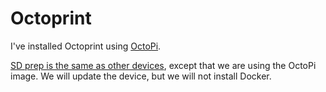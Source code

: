 # Octoprint

I've installed Octoprint using [OctoPi](https://octoprint.org/download/).

[SD prep is the same as other devices](/../docs/prep-sd-cards.md), except that we are using the OctoPi image. We will update the device, but we will not install Docker.